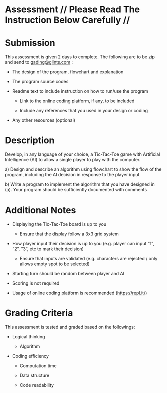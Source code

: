 Assessment // Please Read The Instruction Below Carefully //
===

# Submission

This assessment is given 2 days to complete.
The following are to be zip and send to
gading@glints.com :

- The design of the program, flowchart and explanation

- The program source codes

- Readme text to include instruction on how to run/use the program

  - Link to the online coding platform, if any, to be included

  - Include any references that you used in your design or coding

- Any other resources (optional)

# Description

Develop, in any language of your choice,
a Tic-Tac-Toe game with Artificial Intelligence (AI)
to allow a single player to play with the computer.

a) Design and describe an algorithm using flowchart to show the flow
  of the program, including the AI decision in response to the player
  input

b) Write a program to implement the algorithm that you have
  designed in (a). Your program should be sufficiently documented
  with comments

# Additional Notes

- Displaying the Tic-Tac-Toe board is up to you

  - Ensure that the display follow a 3x3 grid system

- How player input their decision is up to you
  (e.g. player can input “1”, ”2”, ”3”, etc to mark their decision)

  - Ensure that inputs are validated
    (e.g. characters are rejected / only allows empty spot
    to be selected)

- Starting turn should be random between player and AI

- Scoring is not required

- Usage of online coding platform is recommended (https://repl.it/)

# Grading Criteria

This assessment is tested and graded based on the followings:

- Logical thinking

  - Algorithm

- Coding efficiency

  - Computation time

  - Data structure

  - Code readability
